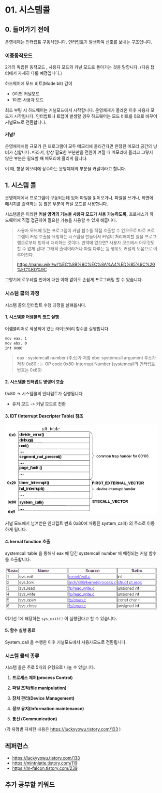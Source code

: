 # 01. 시스템콜

## 0. 들어가기 전에

운영체제는 인터럽트 구동식입니다. 인터럽트가 발생하여 신호를 보내는 구조입니다.



### 이중동작모드

2개의 독립된 동작모드 , 사용자 모드와 커널 모드로 돌아가는 것을 말합니다. (다음 챕터에서 자세히 다룰 예정입니다.)

하드웨어에 모드 비트(Mode bit) 값이 

- 0이면 커널모드
- 1이면 사용자 모드

최초 부팅 시 하드웨어는 커널모드에서 시작합니다. 
운영체제가 올라온 이후 사용자 모드가 시작됩니다.
인터럽트나 트랩이 발생할 경우 하드웨어는 모드 비트를 0으로 바꾸어 커널모드로 전환합니다.



#### 커널?

운영체제처럼 규모가 큰 프로그램이 모두 메모리에 올라간다면 한정된 메모리 공간의 낭비가 심합니다. 
따라서, 항상 필요한 부분만을 전원이 켜질 때 메모리에 올리고 
그렇지 않은 부분은 필요할 때 메모리에 올리게 됩니다.

이 때, 항상 메모리에 상주하는 운영체제의 부분을 커널이라고 합니다.



## 1. 시스템 콜

운영체제에서 프로그램이 구동되는데 있어 
파일을 읽어오거나, 
파일을 쓰거나, 
화면에 메시지를 출력하는 등 많은 부분이 커널 모드를 사용합니다.

시스템콜은 이러한 **커널 영역의 기능을 사용자 모드가 사용 가능하도록,** 
프로세스가 하드웨어에 직접 접근하여 필요한 기능을 사용할 수 있게 해줍니다.

> 사용자 모드에 있는 프로그램이 커널 함수를 직접 호출할 수 없으므로 따로 프로그램이 커널 호출을 요청하는 시스템을 만들어서 커널이 처리해야할 일을 프로그램으로부터 받아서 처리하는 것이다. 만약에 없으면? 사용자 모드에서 아무것도 할 수 없게 된다! 그래픽 출력이라거나 파일 다루는 등 행위도 커널의 도움으로 이루어진다.
>
> https://namu.wiki/w/%EC%8B%9C%EC%8A%A4%ED%85%9C%20%EC%BD%9C

그렇기에 로우레벨 언어에 대한 이해 없이도 손쉽게 프로그래밍 할 수 있습니다.





### 시스템 콜의 과정

시스템 콜의 인터럽트 수행 과정을 살펴봅시다.

#### 1. 시스템콜 어셈블리 코드 실행

어셈블리어로 작성되어 있는 라이브러리 함수를 실행합니다.

```**[Assembly Code]**
mov eax, 1
mov ebx, 0
int 0x80
```

> eax : systemcall number (주소)가 저장
> ebx: systemcall argument 주소가 저장
> <int> 0x80 : <int>는 OP code
> 0x80: Interrupt Number (systemcall의 인터럽트 번호는 0x80)

#### 2. 시스템콜 인터럽트 명령어 호출

0x80 -> 시스템콜의 인터럽트가 실행됩니다

- 유저 모드 -> 커널 모드로 전환



#### 3. IDT (Interrupt Descripter Table) 참조

<img src="../assets/os/idt.png" alt="?scode=mtistory2&fname=https%3A%2F%2Fblog.kakaocdn.net%2Fdn%2FL0pbA%2FbtqCtW1WEY4%2FKhcpUg7bh3bvwJ9swGPMcK%2Fimg" style="zoom:70%;" />

커널 모드에서 넘겨받은 인터럽트 번호 0x80에 매핑된 system_call() 의 주소로 이동하게 됩니다.



#### 4. kernal function 호출

systemcall table 을 통해서 eax 에 담긴 systemcall number 에 매칭되는 커널 함수를 호출합니다.

![image-20210212193549872](../assets/os/system_call_table.png)

여기선 1에 해당하는 ```sys_exit()``` 이 실행된다고 할 수 있습니다.



#### 5. 함수 실행 종료

System_call 을 수행한 이후 커널모드에서 사용자모드로 전환됩니다.







### 시스템 콜의 종류

시스템 콜은 주로 5개의 유형으로 나눌 수 있습니다. 

1. **프로세스 제어(process Control)**

2. **파일 조작(file manipulation)**

3. **장치 관리(Device Management)**

4. **정보 유지(Information maintenance)**

5. **통신 (Communication)**

(각 유형별 자세한 내용은  https://luckyyowu.tistory.com/133 )











## 레퍼런스

- https://luckyyowu.tistory.com/133
- https://mintnlatte.tistory.com/119
- https://m-falcon.tistory.com/239



## 추가 공부할 키워드

